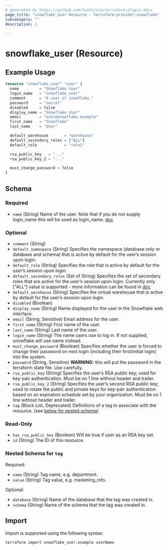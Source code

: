 ```yaml
---
# generated by https://github.com/hashicorp/terraform-plugin-docs
page_title: "snowflake_user Resource - terraform-provider-snowflake"
subcategory: ""
description: |-

---
```


# snowflake_user (Resource)



## Example Usage

```terraform
resource "snowflake_user" "user" {
  name         = "Snowflake User"
  login_name   = "snowflake_user"
  comment      = "A user of snowflake."
  password     = "secret"
  disabled     = false
  display_name = "Snowflake User"
  email        = "user@snowflake.example"
  first_name   = "Snowflake"
  last_name    = "User"

  default_warehouse       = "warehouse"
  default_secondary_roles = ["ALL"]
  default_role            = "role1"

  rsa_public_key   = "..."
  rsa_public_key_2 = "..."

  must_change_password = false
}
```

<!-- schema generated by tfplugindocs -->
## Schema

### Required

- `name` (String) Name of the user. Note that if you do not supply login_name this will be used as login_name. [doc](https://docs.snowflake.net/manuals/sql-reference/sql/create-user.html#required-parameters)

### Optional

- `comment` (String)
- `default_namespace` (String) Specifies the namespace (database only or database and schema) that is active by default for the user’s session upon login.
- `default_role` (String) Specifies the role that is active by default for the user’s session upon login.
- `default_secondary_roles` (Set of String) Specifies the set of secondary roles that are active for the user’s session upon login. Currently only ["ALL"] value is supported - more information can be found in [doc](https://docs.snowflake.com/en/sql-reference/sql/create-user#optional-object-properties-objectproperties)
- `default_warehouse` (String) Specifies the virtual warehouse that is active by default for the user’s session upon login.
- `disabled` (Boolean)
- `display_name` (String) Name displayed for the user in the Snowflake web interface.
- `email` (String, Sensitive) Email address for the user.
- `first_name` (String) First name of the user.
- `last_name` (String) Last name of the user.
- `login_name` (String) The name users use to log in. If not supplied, snowflake will use name instead.
- `must_change_password` (Boolean) Specifies whether the user is forced to change their password on next login (including their first/initial login) into the system.
- `password` (String, Sensitive) **WARNING:** this will put the password in the terraform state file. Use carefully.
- `rsa_public_key` (String) Specifies the user’s RSA public key; used for key-pair authentication. Must be on 1 line without header and trailer.
- `rsa_public_key_2` (String) Specifies the user’s second RSA public key; used to rotate the public and private keys for key-pair authentication based on an expiration schedule set by your organization. Must be on 1 line without header and trailer.
- `tag` (Block List, Deprecated) Definitions of a tag to associate with the resource. (see [below for nested schema](#nestedblock--tag))

### Read-Only

- `has_rsa_public_key` (Boolean) Will be true if user as an RSA key set.
- `id` (String) The ID of this resource.

<a id="nestedblock--tag"></a>
### Nested Schema for `tag`

Required:

- `name` (String) Tag name, e.g. department.
- `value` (String) Tag value, e.g. marketing_info.

Optional:

- `database` (String) Name of the database that the tag was created in.
- `schema` (String) Name of the schema that the tag was created in.

## Import

Import is supported using the following syntax:

```shell
terraform import snowflake_user.example userName
```
